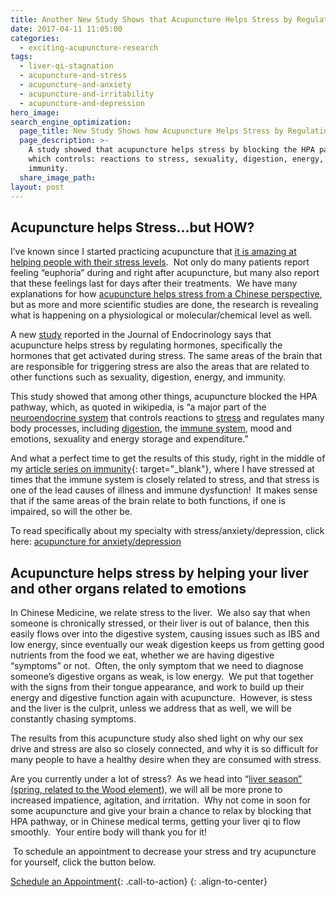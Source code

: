 ```yaml
---
title: Another New Study Shows that Acupuncture Helps Stress by Regulating Hormones
date: 2017-04-11 11:05:00
categories:
  - exciting-acupuncture-research
tags:
  - liver-qi-stagnation
  - acupuncture-and-stress
  - acupuncture-and-anxiety
  - acupuncture-and-irritability
  - acupuncture-and-depression
hero_image:
search_engine_optimization:
  page_title: New Study Shows how Acupuncture Helps Stress by Regulating Hormones
  page_description: >-
    A study showed that acupuncture helps stress by blocking the HPA pathway,
    which controls: reactions to stress, sexuality, digestion, energy, and
    immunity.
  share_image_path:
layout: post
---
```


## Acupuncture helps Stress…but HOW?

<div id="attachment_1458"><p>I&rsquo;ve known since I started practicing acupuncture that <a target="_blank" data-cms-editor-link-style="undefined" href="/conditions-treated/stress-anxiety-depression/">it is amazing at helping people with their stress levels</a>.&nbsp; Not only do many patients report feeling &ldquo;euphoria&rdquo; during and right after acupuncture, but many also report that these feelings last for days after their treatments.&nbsp; We have many explanations for how <a target="_blank" data-cms-editor-link-style="undefined" href="/2010/02/25/acupuncture-helps-stress-so-im-stressed-whats-the-big-deal/">acupuncture helps stress from a Chinese perspective</a>, but as more and more scientific studies are done, the research is revealing what is happening on a physiological or molecular/chemical level as well.</p></div>

A new [study](http://topnews.net.nz/content/226835-acupuncture-reduces-stress-regulating-hormones "Study Acupuncture reduces stress by regulating hormones") reported in the Journal of Endocrinology says that acupuncture helps stress by regulating hormones, specifically the hormones that get activated during stress. The same areas of the brain that are responsible for triggering stress are also the areas that are related to other functions such as sexuality, digestion, energy, and immunity.

This study showed that among other things, acupuncture blocked the HPA pathway, which, as quoted in wikipedia, is “a major part of the [neuroendocrine system](http://en.wikipedia.org/wiki/Neuroendocrinology "Neuroendocrinology") that controls reactions to [stress](http://en.wikipedia.org/wiki/Stress_%28medicine%29 "Stress (medicine)") and regulates many body processes, including [digestion](http://en.wikipedia.org/wiki/Digestion "Digestion"), the [immune system](http://en.wikipedia.org/wiki/Immune_system "Immune system"), mood and emotions, sexuality and energy storage and expenditure.”

And what a perfect time to get the results of this study, right in the middle of my [article series on immunity](http://www.wisdomwaysacupuncture.com/2013/02/13/1408/ "Acupuncture for Immunity"){: target="_blank"}, where I have stressed at times that the immune system is closely related to stress, and that stress is one of the lead causes of illness and immune dysfunction!&nbsp; It makes sense that if the same areas of the brain relate to both functions, if one is impaired, so will the other be.

To read specifically about my specialty with stress/anxiety/depression, click here: [acupuncture for anxiety/depression](/conditions-treated/stress-anxiety-depression/ "Acupuncture for Anxiety, Acupuncture for Depression")

## Acupuncture helps stress by helping your liver and other organs related to emotions

In Chinese Medicine, we relate stress to the liver.&nbsp; We also say that when someone is chronically stressed, or their liver is out of balance, then this easily flows over into the digestive system, causing issues such as IBS and low energy, since eventually our weak digestion keeps us from getting good nutrients from the food we eat, whether we are having digestive “symptoms” or not.&nbsp; Often, the only symptom that we need to diagnose someone’s digestive organs as weak, is low energy.&nbsp; We put that together with the signs from their tongue appearance, and work to build up their energy and digestive function again with acupuncture.&nbsp; However, is stess and the liver is the culprit, unless we address that as well, we will be constantly chasing symptoms.

The results from this acupuncture study also shed light on why our sex drive and stress are also so closely connected, and why it is so difficult for many people to have a healthy desire when they are consumed with stress.

Are you currently under a lot of stress?&nbsp; As we head into “[liver season” (spring, related to the Wood element](http://www.wisdomwaysacupuncture.com/2018/03/30/do-you-feel-the-wood-energy-rising-already-tips-for-staying-sane-as-we-switch-from-winter-to-spring/)), we will all be more prone to increased impatience, agitation, and irritation.&nbsp; Why not come in soon for some acupuncture and give your brain a chance to relax by blocking that HPA pathway, or in Chinese medical terms, getting your liver qi to flow smoothly.&nbsp; Your entire body will thank you for it!

&nbsp;To schedule an appointment to decrease your stress and try acupuncture for yourself, click the button below.

[Schedule an Appointment](/make-an-appointment/){: .call-to-action}
{: .align-to-center}